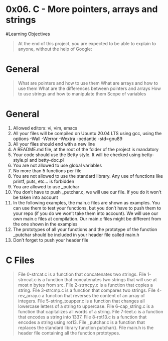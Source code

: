 # 0x06. C - More pointers, arrays and strings

#Learning Objectives

> At the end of this project, you are expected to be able to explain to anyone, without the help of Google:

# General
> What are pointers and how to use them
> What are arrays and how to use them
> What are the differences between pointers and arrays
> How to use strings and how to manipulate them
> Scope of variables

# General
1. Allowed editors: vi, vim, emacs
2. All your files will be compiled on Ubuntu 20.04 LTS using gcc, using the options -Wall -Werror -Wextra -pedantic -std=gnu89
3. All your files should end with a new line
4. A README.md file, at the root of the folder of the project is mandatory
5. Your code should use the Betty style. It will be checked using betty-style.pl and betty-doc.pl
6. You are not allowed to use global variables
7. No more than 5 functions per file
8. You are not allowed to use the standard library. Any use of functions like printf, puts, etc… is forbidden
9. You are allowed to use _putchar
10. You don’t have to push _putchar.c, we will use our file. If you do it won’t be taken into account
11. In the following examples, the main.c files are shown as examples. You can use them to test your functions, but you don’t have to push them to your repo (if you do we won’t take them into account). We will use our own main.c files at compilation. Our main.c files might be different from the one shown in the examples
12. The prototypes of all your functions and the prototype of the function _putchar should be included in your header file called main.h
13. Don’t forget to push your header file

# C Files
> File 0-strcat.c is a function that concatenates two strings.
> File 1-strncat.c is a function that concatenates two strings that will use at most n bytes from src.
> File 2-strncpy.c is a function that copies a string.
> File 3-strcmp.c is a function that compares two strings.
> File 4-rev_array.c a function that reverses the content of an array of integers.
> File 5-string_toupper.c is a function that changes all lowercase letters of a string to uppercase.
> File 6-cap_string.c is a function that capitalizes all words of a string.
> File 7-leet.c is a function that encodes a string into 1337.
> File 8-rot13.c is a function that encodes a string using rot13.
> File _putchar.c is a function that replaces the standard library function putchar().
> File main.h is the header file containing all the function prototypes.
